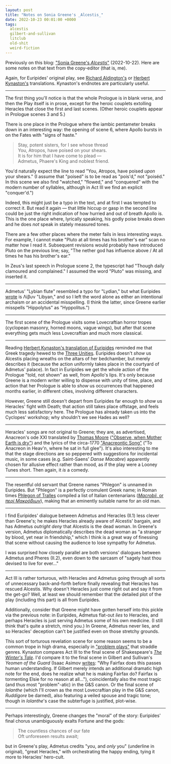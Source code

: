 ```yaml
---
layout: post
title: "Notes on Sonia Greene's _Alcestis_"
date: 2022-10-23 00:01:00 +0000
tags:
  alcestis
  gilbert-and-sullivan
  litclub
  old-shit
  weird-fiction
---
```


Previously on this blog: ["Sonia Greene's _Alcestis_"](/blog/2022/10/22/alcestis/) (2022-10-22).
Here are some notes on that text from the copy-editor (that is, me).

Again, for Euripides' original play, see
[Richard Aldington's](http://classics.mit.edu/Euripides/alcestis.pl.txt)
or [Herbert Kynaston's](https://books.google.com/books?id=jZINAAAAYAAJ&pg=PA1)
translations. Kynaston's endnotes are particularly useful.

----

The first thing you'll notice is that the whole Prologue is in blank verse,
and then the Play itself is in prose, except for the heroic
couplets extolling Heracles that close the first and last scenes.
(Other heroic couplets appear in Prologue scenes 3 and 5.)

There is one place in the Prologue where the iambic pentameter
breaks down in an interesting way: the opening of scene 6,
where Apollo bursts in on the Fates with "signs of haste."

> Stay, potent sisters, for I see whose thread  
> You, Atropos, have poised on your shears.  
> It is for him that I have come to plead —  
> Admetus, Phaere's King and noblest friend.

You'd naturally expect the line to read "You, Atropos, have poised
_upon_ your shears." (I assume that "poised" is to be read as "pois'd,"
not "poiséd." In this scene we also find "watched," "flowed," and
"conquered" with the modern number of syllables, although in Act III
we find an explicit "conquer'd.")

Indeed, this might just be a typo in the text,
and at first I was tempted to correct it. But read it again — that
little hiccup or gasp in the second line could be just the right
indication of how hurried and out of breath Apollo is. This is the
one place where, lyrically speaking, his godly poise breaks down
and he does _not_ speak in stately measured tones.

There are a few other places where the meter fails in less interesting
ways. For example, I cannot make "Pluto at all times
has his brother's ear" scan no matter how I read it.
Subsequent revisions would probably have introduced Pluto on the previous
line; say, "The nether god has influence above / At all times he has
his brother's ear."

In Zeus's last speech in Prologue scene 2, the typescript had
"Though daily clamoured and complained." I assumed the word
"Pluto" was missing, and inserted it.

----

Admetus' "Lybian flute" resembled a typo for "Lydian," but what
Euripides [wrote](http://www.perseus.tufts.edu/hopper/text?doc=Perseus%3Atext%3A1999.01.0087%3Acard%3D328)
is Λίβυν "Libyan," and so I left the word alone as either an
intentional archaism or an accidental misspelling. (I think the
latter, since Greene earlier misspells "Hippolytus" as "Hyppolitus.")

----

The first scene of the Prologue visits some Lovecraftian horror
tropes (cyclopean masonry, horned moons, vague wings), but after
that scene everything gets much less Lovecraftian and much more
classical.

----

Reading [Herbert Kynaston's translation of Euripides](https://books.google.com/books?id=jZINAAAAYAAJ&pg=PA1)
reminded me that Greek tragedy hewed to the [Three Unities](https://en.wikipedia.org/wiki/Classical_unities).
Euripides doesn't _show_ us Alcestis placing wreaths on the altars of her bedchamber,
but merely describes it (because the action uniformly takes place in the courtyard of
Admetus' palace). In fact in Euripides we get the whole action of the Prologue "told, not shown"
as well, from Apollo's lips. It's only because Greene is a modern writer willing to dispense
with unity of time, place, and action that her Prologue is able to _show_ us occurrences that happened
months earlier, in different cities, involving different characters.

However, Greene still doesn't depart from Euripides far enough to _show_ us Heracles'
fight with Death; that action still takes place offstage, and feels much less satisfactory
here. The Prologue has already taken us into the Cyclopes' workshop; why shouldn't we see
Hades as well?

----

Heracles' songs are not original to Greene; they are, as advertised,
Anacreon's ode XXI translated by [Thomas Moore](https://en.wikipedia.org/wiki/Thomas_Moore)
(["Observe, when Mother Earth is dry"](https://books.google.com/books?id=hSokAAAAMAAJ&pg=PA247))
and the lyrics of the circa-1770 ["Anacreontic Song"](https://en.wikipedia.org/wiki/The_Anacreontic_Song)
("To Anacreon in Heav'n, where he sat in full glee"). It's also
interesting to me that the stage directions are so peppered with
suggestions for incidental music, in some cases
(e.g. Saint-Saens' _Danse Macabre_)
apparently chosen for allusive effect rather than mood, as if the
play were a Looney Tunes short. Then again, it _is_ a comedy.

----

The resentful old servant that Greene names "Phlegon" is unnamed in Euripides.
But "Phlegon" is a perfectly cromulent Greek name; in Roman times
[Phlegon of Tralles](https://en.wikipedia.org/wiki/Phlegon_of_Tralles)
compiled a list of Italian centenarians
([_Macrobii_, or _περί Μακρόβιων_](https://archive.org/details/rerumnaturaliums01kell/page/84/mode/2up)),
making that an eminently suitable name for an old man.

----

I find Euripides' dialogue between Admetus and Heracles (II.1) less clever than Greene's;
he makes Heracles already aware of Alcestis' bargain, and has Admetus _outright deny_
that Alcestis is the dead woman. In Greene's version, Admetus diplomatically describes
the dead woman as "a stranger by blood, yet near in friendship," which I think is a
great way of finessing that scene without causing the audience to lose sympathy for
Admetus.

I was surprised how closely parallel are both versions' dialogues between Admetus and Pheres
(II.2), even down to the sarcasm of "sagely hast thou devised to live for ever..."

----

Act III is rather torturous, with Heracles and Admetus going through
all sorts of unnecessary back-and-forth before finally revealing that
Heracles has rescued Alcestis. Why doesn't Heracles just come right
out and say it from the get-go? Well, at least we should remember
that the detailed plot of the play (including this part) is all
from Euripides.

Additionally, consider that Greene might have gotten herself into
this pickle via the previous note: in Euripides, Admetus flat-out _lies_
to Heracles, and perhaps Heracles is just serving Admetus some of his
own medicine. (I still think that's quite a stretch, mind you.)
In Greene, Admetus never lies, and so Heracles' deception can't be
justified even on those stretchy grounds.

This sort of torturous revelation scene for
some reason seems to be a common trope in high drama, especially in
["problem plays"](https://en.wikipedia.org/wiki/Problem_play)
that straddle genres.
Kynaston compares Act III to the final scene of Shakespeare's
[_The Winter's Tale_](https://en.wikipedia.org/wiki/The_Winter%27s_Tale).
I'd compare it to the final scene in Gilbert and Sullivan's
_Yeomen of the Guard_ (Isaac Asimov
[writes](https://archive.org/details/asimovsannotated00sull/page/757/mode/1up):
"Why Fairfax does this passes human understanding. If Gilbert merely
intends an additional dramatic high note for the end, does he realize
what he is making Fairfax do? Fairfax is tormenting Elsie for no
reason at all..."), coincidentally also the most tragic
(and thus most "problem"-atic) in the G&S canon.
Or the final scene of _Iolanthe_
(which I'll crown as the most Lovecraftian play in the G&S canon,
_Ruddigore_ be darned), also featuring a veiled spouse and tragic tone;
though in _Iolanthe_'s case the subterfuge is justified, plot-wise.

----

Perhaps interestingly, Greene changes the "moral" of the story: Euripides' final chorus
unambiguously exalts Fortune and the gods:

> The countless chances of our fate  
> Oft unforeseen results await;

but in Greene's play, Admetus credits "you, and <i>only</i> you" (underline
in original), "great Heracles," with orchestrating the happy ending, tying
it more to Heracles' hero-cult.
